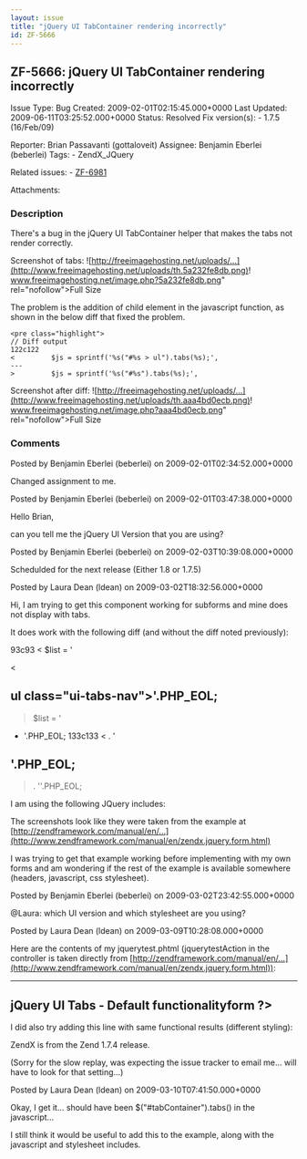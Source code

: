 ```yaml
---
layout: issue
title: "jQuery UI TabContainer rendering incorrectly"
id: ZF-5666
---
```


ZF-5666: jQuery UI TabContainer rendering incorrectly
-----------------------------------------------------

 Issue Type: Bug Created: 2009-02-01T02:15:45.000+0000 Last Updated: 2009-06-11T03:25:52.000+0000 Status: Resolved Fix version(s): - 1.7.5 (16/Feb/09)
 
 Reporter:  Brian Passavanti (gottaloveit)  Assignee:  Benjamin Eberlei (beberlei)  Tags: - ZendX\_JQuery
 
 Related issues: - [ZF-6981](/issues/browse/ZF-6981)
 
 Attachments: 
### Description

There's a bug in the jQuery UI TabContainer helper that makes the tabs not render correctly.

Screenshot of tabs: ![http://freeimagehosting.net/uploads/…](http://www.freeimagehosting.net/uploads/th.5a232fe8db.png)! <a href="">www.freeimagehosting.net/image.php?5a232fe8db.png</a>" rel="nofollow">Full Size

The problem is the addition of child element in the javascript function, as shown in the below diff that fixed the problem.

 
    <pre class="highlight">
    // Diff output
    122c122
    <         $js = sprintf('%s("#%s > ul").tabs(%s);',
    ---
    >         $js = sprintf('%s("#%s").tabs(%s);',


Screenshot after diff: ![http://freeimagehosting.net/uploads/…](http://www.freeimagehosting.net/uploads/th.aaa4bd0ecb.png)! <a href="">www.freeimagehosting.net/image.php?aaa4bd0ecb.png</a>" rel="nofollow">Full Size

 

 

### Comments

Posted by Benjamin Eberlei (beberlei) on 2009-02-01T02:34:52.000+0000

Changed assignment to me.

 

 

Posted by Benjamin Eberlei (beberlei) on 2009-02-01T03:47:38.000+0000

Hello Brian,

can you tell me the jQuery UI Version that you are using?

 

 

Posted by Benjamin Eberlei (beberlei) on 2009-02-03T10:39:08.000+0000

Schedulded for the next release (Either 1.8 or 1.7.5)

 

 

Posted by Laura Dean (ldean) on 2009-03-02T18:32:56.000+0000

Hi, I am trying to get this component working for subforms and mine does not display with tabs.

It does work with the following diff (and without the diff noted previously):

93c93 < $list = '

<

ul class="ui-tabs-nav">'.PHP\_EOL;
----------------------------------

> $list = '

- '.PHP\_EOL; 133c133 < . '



'.PHP\_EOL;
-----------

> . '</div></div>'.PHP_EOL;

I am using the following JQuery includes:

The screenshots look like they were taken from the example at [http://zendframework.com/manual/en/…](http://www.zendframework.com/manual/en/zendx.jquery.form.html)

I was trying to get that example working before implementing with my own forms and am wondering if the rest of the example is available somewhere (headers, javascript, css stylesheet).

 

 

Posted by Benjamin Eberlei (beberlei) on 2009-03-02T23:42:55.000+0000

@Laura: which UI version and which stylesheet are you using?

 

 

Posted by Laura Dean (ldean) on 2009-03-09T10:28:08.000+0000

Here are the contents of my jquerytest.phtml (jquerytestAction in the controller is taken directly from [http://zendframework.com/manual/en/…](http://www.zendframework.com/manual/en/zendx.jquery.form.html)):

- - - - - -

jQuery UI Tabs - Default functionality<?=$this->form ?>
-----------------

I did also try adding this line with same functional results (different styling):

ZendX is from the Zend 1.7.4 release.

(Sorry for the slow replay, was expecting the issue tracker to email me... will have to look for that setting...)

 

 

Posted by Laura Dean (ldean) on 2009-03-10T07:41:50.000+0000

Okay, I get it... should have been $("#tabContainer").tabs() in the javascript...

I still think it would be useful to add this to the example, along with the javascript and stylesheet includes.

 

 
